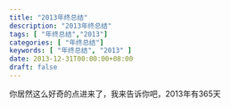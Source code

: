```yaml
---
title: "2013年终总结"
description: "2013年终总结"
tags: [ "年终总结","2013"]
categories: [ "年终总结"]
keywords: [ "年终总结", "2013" ]
date: 2013-12-31T00:00:00+08:00
draft: false
---
```

你居然这么好奇的点进来了，我来告诉你吧，2013年有365天